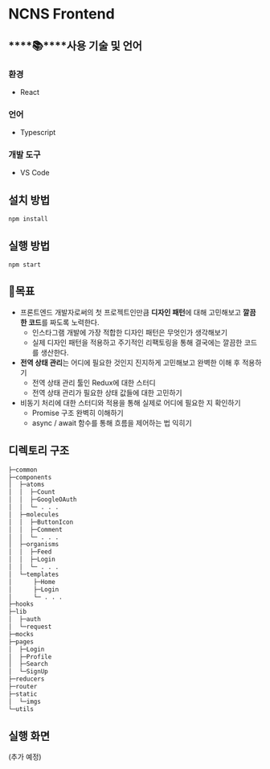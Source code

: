 # NCNS Frontend

## ****📚****사용 기술 및 언어

### 환경

- React

### 언어

- Typescript

### 개발 도구

- VS Code

## 설치 방법

```tsx
npm install
```

## 실행 방법

```tsx
npm start
```

## 🥰목표

- 프론트엔드 개발자로써의 첫 프로젝트인만큼 **디자인 패턴**에 대해 고민해보고 **깔끔한 코드**를 짜도록 노력한다.
    - 인스타그램 개발에 가장 적합한 디자인 패턴은 무엇인가 생각해보기
    - 실제 디자인 패턴을 적용하고 주기적인 리팩토링을 통해 결국에는 깔끔한 코드를 생산한다.
- **전역 상태 관리**는 어디에 필요한 것인지 진지하게 고민해보고 완벽한 이해 후 적용하기
    - 전역 상태 관리 툴인 Redux에 대한 스터디
    - 전역 상태 관리가 필요한 상태 값들에 대한 고민하기
- 비동기 처리에 대한 스터디와 적용을 통해 실제로 어디에 필요한 지 확인하기
    - Promise 구조 완벽히 이해하기
    - async / await 함수를 통해 흐름을 제어하는 법 익히기

## 디렉토리 구조

```markdown
├─common
├─components
│  ├─atoms
│  │  ├─Count
│  │  ├─GoogleOAuth
│  │  └─ . . . 
│  ├─molecules
│  │  ├─ButtonIcon
│  │  ├─Comment
│  │  └─ . . .
│  ├─organisms
│  │  ├─Feed
│  │  ├─Login
│  │  └─ . . . 
│  └─templates
│      ├─Home
│      ├─Login
│      └─ . . .
├─hooks
├─lib
│  ├─auth
│  └─request
├─mocks
├─pages
│  ├─Login
│  ├─Profile
│  ├─Search
│  └─SignUp
├─reducers
├─router
├─static
│  └─imgs
└─utils
```

## 실행 화면

(추가 예정)
